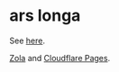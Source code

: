 # ars longa

See [here](https://blog.tlgs.dev).

[Zola](https://www.getzola.org/) and [Cloudflare Pages](https://pages.cloudflare.com/).
